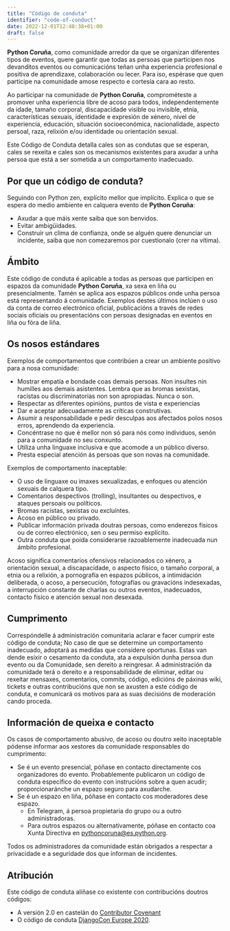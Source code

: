 ```yaml
---
title: "Código de conduta"
identifier: "code-of-conduct"
date: 2022-12-01T12:48:38+01:00
draft: false
---
```

**Python Coruña**, como comunidade arredor da que se organizan diferentes tipos de eventos, quere garantir que todas as persoas que participen nos devanditos eventos ou comunicacións teñan unha experiencia profesional e positiva de aprendizaxe, colaboración ou lecer. Para iso, espérase que quen participe na comunidade amose respecto e cortesía cara ao resto.

Ao participar na comunidade de **Python Coruña**, comprométeste a promover unha experiencia libre de acoso para todos, independentemente da idade, tamaño corporal, discapacidade visible ou invisible, etnia, características sexuais, identidade e expresión de xénero, nivel de experiencia, educación, situación socioeconómica, nacionalidade, aspecto persoal, raza, relixión e/ou identidade ou orientación sexual.

Este Código de Conduta detalla cales son as condutas que se esperan, cales se rexeita e cales son os mecanismos existentes para axudar a unha persoa que está a ser sometida a un comportamento inadecuado.

## Por que un código de conduta?
Seguindo con Python zen, explícito mellor que implícito. Explica o que se espera do medio ambiente en calquera evento de **Python Coruña**:

- Axudar a que máis xente saiba que son benvidos.
- Evitar ambigüidades.
- Construír un clima de confianza, onde se alguén quere denunciar un incidente, saiba que non comezaremos por cuestionalo (crer na vítima).

## Ámbito
Este código de conduta é aplicable a todas as persoas que participen en espazos da comunidade **Python Coruña**, xa sexa en liña ou presencialmente. Tamén se aplica aos espazos públicos onde unha persoa está representando á comunidade. Exemplos destes últimos inclúen o uso da conta de correo electrónico oficial, publicacións a través de redes sociais oficiais ou presentacións con persoas designadas en eventos en liña ou fóra de liña.

## Os nosos estándares
Exemplos de comportamentos que contribúen a crear un ambiente positivo para a nosa comunidade:

- Mostrar empatía e bondade coas demais persoas. Non insultes nin humilles aos demais asistentes. Lembra que as bromas sexistas, racistas ou discriminatorias non son apropiadas. Nunca o son.
- Respectar as diferentes opinións, puntos de vista e experiencias
- Dar e aceptar adecuadamente as críticas construtivas.
- Asumir a responsabilidade e pedir desculpas aos afectados polos nosos erros, aprendendo da experiencia.
- Concéntrase no que é mellor non só para nós como individuos, senón para a comunidade no seu conxunto.
- Utiliza unha linguaxe inclusiva e que acomode a un público diverso.
- Presta especial atención ás persoas que son novas na comunidade.

Exemplos de comportamento inaceptable:

- O uso de linguaxe ou imaxes sexualizadas, e enfoques ou atención sexuais de calquera tipo.
- Comentarios despectivos (trolling), insultantes ou despectivos, e ataques persoais ou políticos.
- Bromas racistas, sexistas ou excluíntes.
- Acoso en público ou privado.
- Publicar información privada doutras persoas, como enderezos físicos ou de correo electrónico, sen o seu permiso explícito.
- Outra conduta que poida considerarse razoablemente inadecuada nun ámbito profesional.

Acoso significa comentarios ofensivos relacionados co xénero, a orientación sexual, a discapacidade, o aspecto físico, o tamaño corporal, a etnia ou a relixión, a pornografía en espazos públicos, a intimidación deliberada, o acoso, a persecución, fotografías ou gravacións indesexadas, a interrupción constante de charlas ou outros eventos, inadecuados, contacto físico e atención sexual non desexada.

## Cumprimento
Correspóndelle á administración comunitaria aclarar e facer cumprir este código de conduta; No caso de que se determine un comportamento inadecuado, adoptará as medidas que considere oportunas. Estas van dende esixir o cesamento da conduta, ata a expulsión dunha persoa dun evento ou da Comunidade, sen dereito a reingresar. A administración da comunidade terá o dereito e a responsabilidade de eliminar, editar ou rexeitar mensaxes, comentarios, commits, código, edicións de páxinas wiki, tickets e outras contribucións que non se axusten a este código de conduta, e comunicará os motivos para as suas decisións de moderación cando proceda.

## Información de queixa e contacto
Os casos de comportamento abusivo, de acoso ou doutro xeito inaceptable pódense informar aos xestores da comunidade responsables do cumprimento:

- Se é un evento presencial, póñase en contacto directamente cos organizadores do evento. Probablemente publicaron un código de conduta específico do evento con instrucións sobre a quen acudir; proporcionaránche un espazo seguro para axudarche.
- Se é un espazo en liña, póñase en contacto cos moderadores dese espazo.
  - En Telegram, á persoa propietaria do grupo ou a outro administradoras.
  - Para outros espazos ou alternativamente, póñase en contacto coa Xunta Directiva en pythoncoruna@es.python.org.

Todos os administradores da comunidade están obrigados a respectar a privacidade e a seguridade dos que informan de incidentes.

## Atribución
Este código de conduta alíñase co existente con contribucións doutros códigos:

- A versión 2.0 en castelán do [Contributor Covenant](https://www.contributor-covenant.org/es/version/2/0/code_of_conduct/ "Contributor Covenant") 
- O código de conduta [DjangoCon Europe 2020](https://2020.djangocon.eu/conduct/code_of_conduct/ "DjangoCon Europe 2020").
